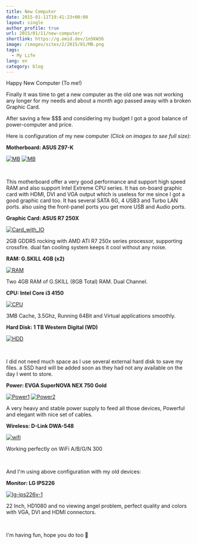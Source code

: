 ```yaml
---
title: New Computer
date: 2015-01-11T19:41:23+00:00
layout: single
author_profile: true
url: 2015/01/11/new-computer/
shortlink: https://g.omid.dev/1n5KW36
image: /images/sites/2/2015/01/MB.png
tags:
  - My Life
lang: en
category: blog
---
```

Happy New Computer (To me!)

Finally it was time to get a new computer as the old one was not working any longer for my needs and about a month ago passed away with a broken Graphic Card.

After saving a few $$$ and considering my budget I got a good balance of power-computer and price.

Here is configuration of my new computer _(Click on images to see full size)_:

**Motherboard: ASUS Z97-K**

[![MB](/images/2015/01/MB-300x218.png)](/images/2015/01/MB.png) [![MB](/images/2015/01/MB2-300x202.jpg)](/images/2015/01/MB2.jpg)

&nbsp;

This motherboard offer a very good performance and support high speed RAM and also support Intel Extreme CPU series. It has on-board graphic card with HDMI, DVI and VGA output which is useless for me since I got a good graphic card too. It has several SATA 6G, 4 USB3 and Turbo LAN ports. also using the front-panel ports you get more USB and Audio ports.

**Graphic Card: ASUS R7 250X**

[![Card_with_IO](/images/2015/01/Card_with_IO-300x187.jpg)](/images/2015/01/Card_with_IO.jpg)

2GB GDDR5 rocking with AMD ATI R7 250x series processor, supporting crossfire. dual fan cooling system keeps it cool without any noise.

**RAM: G.SKILL 4GB (x2)**

[![RAM](/images/2015/01/20-231-718-02-300x225.jpg)](/images/2015/01/20-231-718-02.jpg)

Two 4GB RAM of G.SKILL (8GB Total) RAM. Dual Channel.

**CPU: Intel Core i3 4150**

[![CPU](/images/2015/01/intel-core-i3-4150-socket-1150-lga-150x150.jpg)](/images/2015/01/intel-core-i3-4150-socket-1150-lga.jpg)

3MB Cache, 3.5Ghz, Running 64Bit and Virtual applications smoothly.

**Hard Disk: 1 TB Western Digital (WD)**

[![HDD](/images/2015/01/western-digital-1tb-bluewd10ezex-3824-600x600-1-150x150.jpg)](/images/2015/01/western-digital-1tb-bluewd10ezex-3824-600x600-1.jpg)

&nbsp;

I did not need much space as I use several external hard disk to save my files. a SSD hard will be added soon as they had not any available on the day I went to store.

**Power: EVGA SuperNOVA NEX 750 Gold**

[![Power1](/images/2015/01/1396976727_1044626-150x150.jpg)](/images/2015/01/1396976727_1044626.jpg) [![Power2](/images/2015/01/1402911520-150x150.jpeg)](/images/2015/01/1402911520.jpeg)

A very heavy and stable power supply to feed all those devices, Powerful and elegant with nice set of cables.

**Wireless: D-Link DWA-548**

[![wifi](/images/2015/01/dwa-548_a1_image_l_side1_-150x150.jpg)](/images/2015/01/dwa-548_a1_image_l_side1_.jpg)

Working perfectly on WiFi A/B/G/N 300

&nbsp;

And I'm using above configuration with my old devices:

**Monitor: LG IPS226**

[![lg-ips226v-1](/images/2015/01/large02-300x192.jpg)](/images/2015/01/large02.jpg)

22 Inch, HD1080 and no viewing angel problem, perfect quality and colors with VGA, DVI and HDMI connectors.

&nbsp;

I'm having fun, hope you do too 🙂
